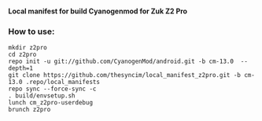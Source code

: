 #### Local manifest for build Cyanogenmod for Zuk Z2 Pro ####

### How to use:
```
mkdir z2pro
cd z2pro
repo init -u git://github.com/CyanogenMod/android.git -b cm-13.0  --depth=1
git clone https://github.com/thesyncim/local_manifest_z2pro.git -b cm-13.0 .repo/local_manifests
repo sync --force-sync -c
. build/envsetup.sh
lunch cm_z2pro-userdebug
brunch z2pro
```
